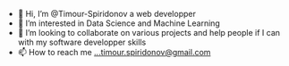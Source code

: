 - 👋 Hi, I’m @Timour-Spiridonov a web developper 
- 👀 I’m interested in Data Science and Machine Learning 
- 💞️ I’m looking to collaborate on  various projects and help people if I can with my software developper skills
- 📫 How to reach me ...timour.spiridonov@gmail.com

<!---
Timour-Spiridonov/Timour-Spiridonov is a ✨ special ✨ repository because its `README.md` (this file) appears on your GitHub profile.
You can click the Preview link to take a look at your changes.
--->

